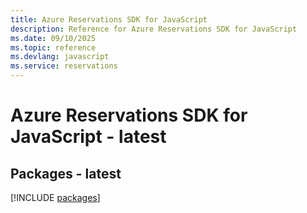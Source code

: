 ```yaml
---
title: Azure Reservations SDK for JavaScript
description: Reference for Azure Reservations SDK for JavaScript
ms.date: 09/10/2025
ms.topic: reference
ms.devlang: javascript
ms.service: reservations
---
```

# Azure Reservations SDK for JavaScript - latest
## Packages - latest
[!INCLUDE [packages](reservations-index.md)]
